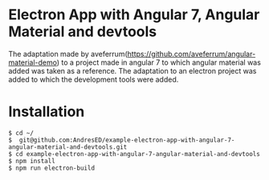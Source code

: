 Electron App with Angular 7, Angular Material and devtools
=============

The adaptation made by aveferrum(https://github.com/aveferrum/angular-material-demo) to a project made in angular 7 to which angular material was added was taken as a reference. The adaptation to an electron project was added to which the development tools were added.

# Installation

	$ cd ~/
	$  git@github.com:AndresED/example-electron-app-with-angular-7-angular-material-and-devtools.git
    $ cd example-electron-app-with-angular-7-angular-material-and-devtools
    $ npm install
    $ npm run electron-build
